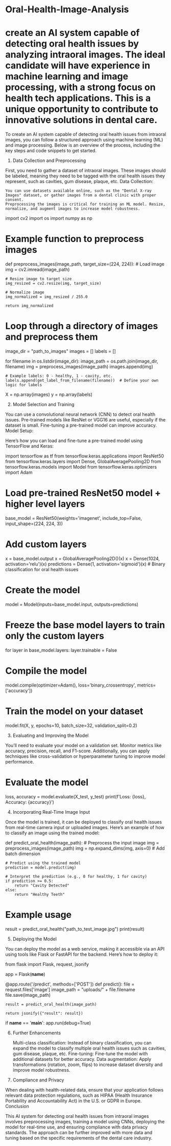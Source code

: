 # Oral-Health-Image-Analysis
create an AI system capable of detecting oral health issues by analyzing intraoral images. The ideal candidate will have experience in machine learning and image processing, with a strong focus on health tech applications. This is a unique opportunity to contribute to innovative solutions in dental care.
=================
To create an AI system capable of detecting oral health issues from intraoral images, you can follow a structured approach using machine learning (ML) and image processing. Below is an overview of the process, including the key steps and code snippets to get started.
1. Data Collection and Preprocessing

First, you need to gather a dataset of intraoral images. These images should be labeled, meaning they need to be tagged with the oral health issues they represent, such as cavities, gum disease, plaque, etc.
Data Collection:

    You can use datasets available online, such as the "Dental X-ray Images" dataset, or gather images from a dental clinic with proper consent.
    Preprocessing the images is critical for training an ML model. Resize, normalize, and augment images to increase model robustness.

import cv2
import os
import numpy as np

# Example function to preprocess images
def preprocess_images(image_path, target_size=(224, 224)):
    # Load image
    img = cv2.imread(image_path)
    
    # Resize image to target size
    img_resized = cv2.resize(img, target_size)
    
    # Normalize image
    img_normalized = img_resized / 255.0
    
    return img_normalized

# Loop through a directory of images and preprocess them
image_dir = "path_to_images"
images = []
labels = []

for filename in os.listdir(image_dir):
    image_path = os.path.join(image_dir, filename)
    img = preprocess_images(image_path)
    images.append(img)
    
    # Example labels: 0 - healthy, 1 - cavity, etc.
    labels.append(get_label_from_filename(filename))  # Define your own logic for labels

X = np.array(images)
y = np.array(labels)

2. Model Selection and Training

You can use a convolutional neural network (CNN) to detect oral health issues. Pre-trained models like ResNet or VGG16 are useful, especially if the dataset is small. Fine-tuning a pre-trained model can improve accuracy.
Model Setup:

Here’s how you can load and fine-tune a pre-trained model using TensorFlow and Keras:

import tensorflow as tf
from tensorflow.keras.applications import ResNet50
from tensorflow.keras.layers import Dense, GlobalAveragePooling2D
from tensorflow.keras.models import Model
from tensorflow.keras.optimizers import Adam

# Load pre-trained ResNet50 model + higher level layers
base_model = ResNet50(weights='imagenet', include_top=False, input_shape=(224, 224, 3))

# Add custom layers
x = base_model.output
x = GlobalAveragePooling2D()(x)
x = Dense(1024, activation='relu')(x)
predictions = Dense(1, activation='sigmoid')(x)  # Binary classification for oral health issues

# Create the model
model = Model(inputs=base_model.input, outputs=predictions)

# Freeze the base model layers to train only the custom layers
for layer in base_model.layers:
    layer.trainable = False

# Compile the model
model.compile(optimizer=Adam(), loss='binary_crossentropy', metrics=['accuracy'])

# Train the model on your dataset
model.fit(X, y, epochs=10, batch_size=32, validation_split=0.2)

3. Evaluating and Improving the Model

You’ll need to evaluate your model on a validation set. Monitor metrics like accuracy, precision, recall, and F1-score. Additionally, you can apply techniques like cross-validation or hyperparameter tuning to improve model performance.

# Evaluate the model
loss, accuracy = model.evaluate(X_test, y_test)
print(f'Loss: {loss}, Accuracy: {accuracy}')

4. Incorporating Real-Time Image Input

Once the model is trained, it can be deployed to classify oral health issues from real-time camera input or uploaded images. Here’s an example of how to classify an image using the trained model:

def predict_oral_health(image_path):
    # Preprocess the input image
    img = preprocess_images(image_path)
    img = np.expand_dims(img, axis=0)  # Add batch dimension
    
    # Predict using the trained model
    prediction = model.predict(img)
    
    # Interpret the prediction (e.g., 0 for healthy, 1 for cavity)
    if prediction >= 0.5:
        return "Cavity Detected"
    else:
        return "Healthy Teeth"

# Example usage
result = predict_oral_health("path_to_test_image.jpg")
print(result)

5. Deploying the Model

You can deploy the model as a web service, making it accessible via an API using tools like Flask or FastAPI for the backend. Here’s how to deploy it:

from flask import Flask, request, jsonify

app = Flask(__name__)

@app.route('/predict', methods=['POST'])
def predict():
    file = request.files['image']
    image_path = "uploads/" + file.filename
    file.save(image_path)
    
    result = predict_oral_health(image_path)
    
    return jsonify({"result": result})

if __name__ == '__main__':
    app.run(debug=True)

6. Further Enhancements

    Multi-class classification: Instead of binary classification, you can expand the model to classify multiple oral health issues such as cavities, gum disease, plaque, etc.
    Fine-tuning: Fine-tune the model with additional datasets for better accuracy.
    Data augmentation: Apply transformations (rotation, zoom, flips) to increase dataset diversity and improve model robustness.

7. Compliance and Privacy

When dealing with health-related data, ensure that your application follows relevant data protection regulations, such as HIPAA (Health Insurance Portability and Accountability Act) in the U.S. or GDPR in Europe.
Conclusion

This AI system for detecting oral health issues from intraoral images involves preprocessing images, training a model using CNNs, deploying the model for real-time use, and ensuring compliance with data privacy standards. The approach can be further improved with more data and tuning based on the specific requirements of the dental care industry.
